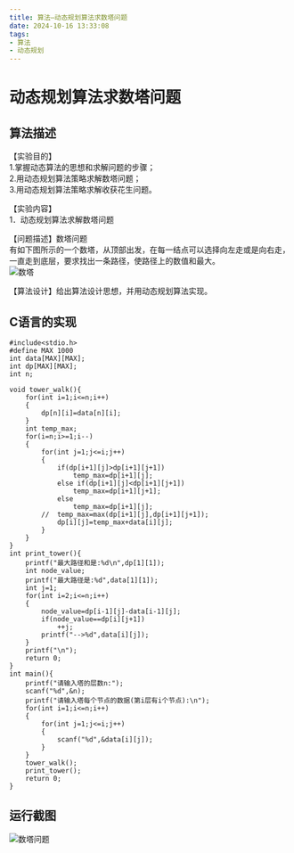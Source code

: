 ```yaml
---
title: 算法—动态规划算法求数塔问题
date: 2024-10-16 13:33:08
tags:
- 算法
- 动态规划
---
```

# 动态规划算法求数塔问题

## 算法描述

【实验目的】  
1.掌握动态算法的思想和求解问题的步骤；  
2.用动态规划算法策略求解数塔问题；  
3.用动态规划算法策略求解收获花生问题。

【实验内容】  
1．动态规划算法求解数塔问题

【问题描述】数塔问题  
有如下图所示的一个数塔，从顶部出发，在每一结点可以选择向左走或是向右走，一直走到底层，要求找出一条路径，使路径上的数值和最大。  
![数塔](https://cdn.jsdelivr.net/gh/GEM-Jay/images/shuta.png)

【算法设计】给出算法设计思想，并用动态规划算法实现。

## C语言的实现

```代码
#include<stdio.h>
#define MAX 1000
int data[MAX][MAX];
int dp[MAX][MAX];
int n;

void tower_walk(){
	for(int i=1;i<=n;i++)
	{
		dp[n][i]=data[n][i];
	}
	int temp_max;
	for(i=n;i>=1;i--)
	{
		for(int j=1;j<=i;j++)
		{
			if(dp[i+1][j]>dp[i+1][j+1])
				temp_max=dp[i+1][j];
			else if(dp[i+1][j]<dp[i+1][j+1])
				temp_max=dp[i+1][j+1];
			else
				temp_max=dp[i+1][j];
		//	temp_max=max(dp[i+1][j],dp[i+1][j+1]); 
			dp[i][j]=temp_max+data[i][j];
		}
	}
}
int	print_tower(){
	printf("最大路径和是:%d\n",dp[1][1]);
	int node_value;
	printf("最大路径是:%d",data[1][1]);
	int j=1;
	for(int i=2;i<=n;i++)
	{
		node_value=dp[i-1][j]-data[i-1][j];
		if(node_value==dp[i][j+1])
			++j;
		printf("-->%d",data[i][j]);
	}
	printf("\n");
	return 0;
}
int main(){
	printf("请输入塔的层数n:");
	scanf("%d",&n);
	printf("请输入塔每个节点的数据(第i层有i个节点):\n");
	for(int i=1;i<=n;i++)
	{
		for(int j=1;j<=i;j++)
		{
			scanf("%d",&data[i][j]);
		}
	}
	tower_walk();
	print_tower();
	return 0;
}
```

## 运行截图

![数塔问题](https://cdn.jsdelivr.net/gh/GEM-Jay/images/%E5%8A%A8%E6%80%81%E8%A7%84%E5%88%92%E7%AE%97%E6%B3%95%E6%B1%82%E6%95%B0%E5%A1%94%E9%97%AE%E9%A2%98.jpg)